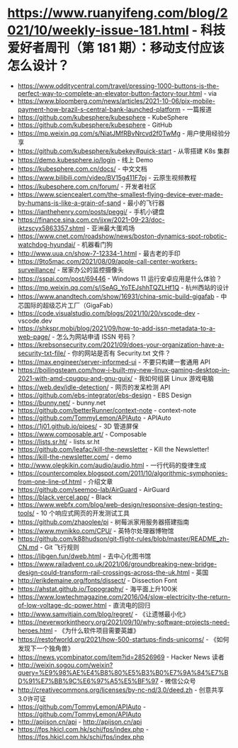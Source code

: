 # https://www.ruanyifeng.com/blog/2021/10/weekly-issue-181.html - 科技爱好者周刊（第 181 期）：移动支付应该怎么设计？

- https://www.odditycentral.com/travel/pressing-1000-buttons-is-the-perfect-way-to-complete-an-elevator-button-factory-tour.html - via
- https://www.bloomberg.com/news/articles/2021-10-06/pix-mobile-payment-how-brazil-s-central-bank-launched-platform - 一篇报道
- https://github.com/kubesphere/kubesphere - KubeSphere
- https://github.com/kubesphere/kubesphere - GitHub
- https://mp.weixin.qq.com/s/NiatJMfRBvNrcvd2f0TwMg - 用户使用经验分享
- https://github.com/kubesphere/kubekey#quick-start - 从零搭建 K8s 集群
- https://demo.kubesphere.io/login - 线上 Demo
- https://kubesphere.com.cn/docs/ - 中文文档
- https://www.bilibili.com/video/BV15g411F7pj - 云原生视频教程
- https://kubesphere.com.cn/forum/ - 开发者社区
- https://www.sciencealert.com/the-smallest-flying-device-ever-made-by-humans-is-like-a-grain-of-sand - 最小的飞行器
- https://ianthehenry.com/posts/peggi/ - 手机小键盘
- https://finance.sina.com.cn/jjxw/2021-09-23/doc-iktzscyx5863357.shtml - 亚洲最大蛋鸡场
- https://www.cnet.com/roadshow/news/boston-dynamics-spot-robotic-watchdog-hyundai/ - 机器看门狗
- http://www.uua.cn/show-7-12334-1.html - 最古老的手印
- https://9to5mac.com/2021/08/09/apple-call-center-workers-surveillance/ - 居家办公的监控摄像头
- https://sspai.com/post/69446 - Windows 11 运行安卓应用是什么体验？
- https://mp.weixin.qq.com/s/jSeAG_YoTEJshhTQZLHf1Q - 杭州西站的设计
- https://www.anandtech.com/show/16931/china-smic-build-gigafab - 中芯国际的超级芯片工厂（GigaFab）
- https://code.visualstudio.com/blogs/2021/10/20/vscode-dev - vscode.dev
- https://shkspr.mobi/blog/2021/09/how-to-add-issn-metadata-to-a-web-page/ - 怎么为网站申请 ISSN 号码？
- https://krebsonsecurity.com/2021/09/does-your-organization-have-a-security-txt-file/ - 你的网站是否有 Security.txt 文件？
- https://max.engineer/server-informed-ui - 不要只构建一套通用 API
- https://boilingsteam.com/how-i-built-my-new-linux-gaming-desktop-in-2021-with-amd-cpugpu-and-gnu-guix/ - 我如何组装 Linux 游戏电脑
- https://web.dev/idle-detection/ - 网页的发呆检测 API
- https://github.com/ebs-integrator/ebs-design - EBS Design
- https://bunny.net/ - bunny.net
- https://github.com/betterRunner/context-note - context-note
- https://github.com/TommyLemon/APIAuto - APIAuto
- https://1j01.github.io/pipes/ - 3D 管道屏保
- https://www.composable.art/ - Composable
- https://lists.sr.ht/ - lists.sr.ht
- https://github.com/leafac/kill-the-newsletter - Kill the Newsletter!
- https://kill-the-newsletter.com/ - demo
- http://www.olegkikin.com/audio/audio.html - 一行代码的旋律生成
- https://countercomplex.blogspot.com/2011/10/algorithmic-symphonies-from-one-line-of.html - 介绍文章
- https://github.com/seemoo-lab/AirGuard - AirGuard
- https://black.vercel.app/ - Black
- https://www.webfx.com/blog/web-design/responsive-design-testing-tools/ - 10 个响应式网页的开发测试工具
- https://github.com/zhaoolee/pi - 树莓派家用服务器搭建指南
- https://www.mynikko.com/CPU/ - 英特尔处理器博物馆
- https://github.com/k88hudson/git-flight-rules/blob/master/README_zh-CN.md - Git 飞行规则
- https://libgen.fun/dweb.html - 去中心化图书馆
- https://www.railadvent.co.uk/2021/06/groundbreaking-new-bridge-design-could-transform-rail-crossings-across-the-uk.html - 英国
- http://erikdemaine.org/fonts/dissect/ - Dissection Font
- https://ahstat.github.io/Topography/ - 海平面上升100米
- https://www.lowtechmagazine.com/2016/04/slow-electricity-the-return-of-low-voltage-dc-power.html - 直流电的回归
- http://www.samvitjain.com/blog/regret/ - 《让遗憾最小化》
- https://neverworkintheory.org/2021/09/10/why-software-projects-need-heroes.html - 《为什么软件项目需要英雄》
- https://restofworld.org/2021/how-500-startups-finds-unicorns/ - 《如何发现下一个独角兽》
- https://news.ycombinator.com/item?id=28526969 - Hacker News 读者
- http://weixin.sogou.com/weixin?query=%E9%98%AE%E4%B8%80%E5%B3%B0%E7%9A%84%E7%BD%91%E7%BB%9C%E6%97%A5%E5%BF%97 - 微信公众号
- http://creativecommons.org/licenses/by-nc-nd/3.0/deed.zh - 创意共享3.0许可证
- https://github.com/TommyLemon/APIAuto - https://github.com/TommyLemon/APIAuto
- http://apijson.cn/api - http://apijson.cn/api
- https://fps.hkicl.com.hk/schi/fps/index.php - https://fps.hkicl.com.hk/schi/fps/index.php